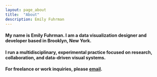 ```yaml
---
layout: page_about
title:  "About"
description: Emily Fuhrman
---
```

#### My name is Emily Fuhrman. I am a data visualization designer and developer based in Brooklyn, New York. 

<!--#### My work has been acknowledged by WIRED. -->

#### I run a multidisciplinary, experimental practice focused on research, collaboration, and data-driven visual systems. 

#### For freelance or work inquiries, please [email](mailto:emily.c.fuhrman@gmail.com). 